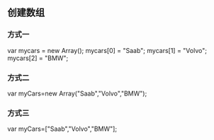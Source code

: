 ## 创建数组

### 方式一

var mycars = new Array();
mycars[0] = "Saab";
mycars[1] = "Volvo";
mycars[2] = "BMW";

### 方式二

var myCars=new Array("Saab","Volvo","BMW");

### 方式三

var myCars=["Saab","Volvo","BMW"];
